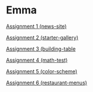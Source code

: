 <h1>Emma</h1>

<p><a href="/BasicWebDesign1/assignment1.html" target="blank">Assignment 1 (news-site)</a></p>
<p><a href="/BasicWebDesign1/starter_gallery_assignment.html" target="blank">Assignment 2 (starter-gallery)</a></p>
<p><a href="/BasicWebDesign1/building-tables-assignment.html" target="blank">Assignment 3 (building-table</a></p>
<p><a href="/BasicWebDesign1/math-test-assignment.html" target="blank">Assignment 4 (math-test)</a></p>
<p><a href="/BasicWebDesign1/color-scheme-assignment.html" target="blank">Assignment 5 (color-scheme)</a></p>
<p><a href="/BasicWebDesign1/restaurant-menu-assignment.html" target="blank">Assignment 6 (restaurant-menus)</a></p>
